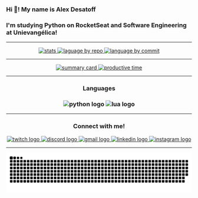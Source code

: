   ### Hi 👋! My name is Alex Desatoff
  ### I'm studying Python on RocketSeat and Software Engineering at Unievangélica!

---

<div align="center">
    <a href="https://github.com/Desatoff">
      <img src="http://github-profile-summary-cards.vercel.app/api/cards/stats?username=Desatoff&theme=algolia" height="150" alt="stats" />
      <img src="http://github-profile-summary-cards.vercel.app/api/cards/repos-per-language?username=Desatoff&theme=algolia" height="150" alt="laguage by repo" />
      <img src="http://github-profile-summary-cards.vercel.app/api/cards/most-commit-language?username=Desatoff&theme=algolia" height="150" alt="language by commit" />
    </a>
</div>

---

<div align="center">
  <a href="https://github.com/Desatoff">
    <img src="http://github-profile-summary-cards.vercel.app/api/cards/profile-details?username=Desatoff&theme=algolia" height="150" alt="summary card"/>
    <img src= "http://github-profile-summary-cards.vercel.app/api/cards/productive-time?username=Desatoff&theme=algolia&utcOffset=8" height="150" alt="productive time" />
  </a>
</div>

---

<div align="center">
    <h3>Languages<h3/>
    <img src="https://cdn.jsdelivr.net/gh/devicons/devicon@latest/icons/python/python-original.svg" height="40" alt="python logo"  />
    <img src="https://cdn.jsdelivr.net/gh/devicons/devicon@latest/icons/lua/lua-original.svg" height="40" alt="lua logo" />
</div>

---

<div align="center">
  <h3>Connect with me!</h3>

  <a href="https://www.twitch.tv/nuclefar" target="_blank">
    <img src="https://img.shields.io/static/v1?message=Twitch&logo=twitch&label=&color=003A8C&logoColor=white&labelColor=&style=for-the-badge" height="35" alt="twitch logo" />
  </a>
  
  <a href="https://discord.gg/Q22EqJxNXM" target="_blank">
    <img src="https://img.shields.io/static/v1?message=Discord&logo=discord&label=&color=003A8C&logoColor=white&labelColor=&style=for-the-badge" height="35" alt="discord logo" />
  </a>
  
  <a href="mailto:alexdesatoff2007@gmail.com">
    <img src="https://img.shields.io/static/v1?message=Gmail&logo=gmail&label=&color=003A8C&logoColor=white&labelColor=&style=for-the-badge" height="35" alt="gmail logo" />
  </a>
  
  <a href="https://www.linkedin.com/in/alex-desatoff-56a93934b/" target="_blank">
    <img src="https://img.shields.io/static/v1?message=LinkedIn&logo=linkedin&label=&color=003A8C&logoColor=00B7FF&labelColor=&style=for-the-badge" height="35" alt="linkedin logo" />
  </a>
  
  <a href="https://www.instagram.com/alexdesatoff">
    <img src="https://img.shields.io/static/v1?message=Instagram&logo=instagram&label=&color=003A8C&logoColor=white&labelColor=&style=for-the-badge" height="35" alt="instagram logo" />
  </a>

</div>


---

![snake gif](https://github.com/Desatoff/Desatoff/blob/output/github-snake-dark.svg)

